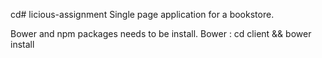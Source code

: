 cd# licious-assignment
Single page application for a bookstore.

Bower and npm packages needs to be install.
Bower : cd client && bower install
